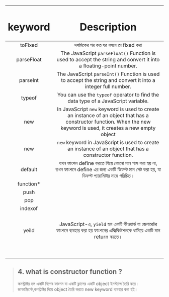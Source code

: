 
|<h1>keyword</h1> | <h1>Description</h1> | 
| :---: |  :---: |
| toFixed|  দশমিকের পর কত ঘর বসবে তা fixed করা |
| parseFloat |The JavaScript `parseFloat()` Function is used to accept the string and convert it into a floating-point number. |
| parseInt| The JavaScript `parseInt()` Function is used to accept the string and convert it into a integer full number. |
| typeof| You can use the `typeof` operator to find the data type of a JavaScript variable. |
|new | In JavaScript `new` keyword is used to create an instance of an object that has a constructor function. When the new keyword is used, it creates a new empty object |
|new |`new` keyword in JavaScript is used to create an instance of an object that has a constructor function.  |
|default | যখন ফাংশন define করতে গিয়ে কোনো মান পাস করা হয় না, তখন ফাংশনে define এর জন্য একটি ডিফল্ট মান সেট করা হয়, যা ডিফল্ট প্যারামিটার নামে পরিচিত। |
|function* |	 |
|push|  |
|pop |  |
|indexof |  |
| |  |
| |  |
| |  |
| |  |
| yeild| JavaScript-এ, `yield` হল একটি কীওয়ার্ড যা জেনারেটর ফাংশনে ব্যবহার করা হয় ফাংশনের এক্সিকিউশনকে থামিয়ে একটি মান return করতে। |
| |  |
| |  |
| |  |
| |  |
| |  |
| |  |
| |  |
| |  |
| |  |

> ## 4. what is constructor function ?
> কনস্ট্রাক্টর হল একটি বিশেষ ফাংশন যা একটি ক্লাসের একটি object ইনস্ট্যান্স তৈরি করে। জাভাস্ক্রিপ্টে,কনস্ট্রাক্টর দিয়ে object তৈরি করতে new keyword ব্যবহার করা হই।

